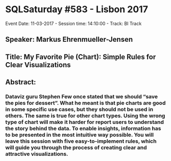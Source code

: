 # SQLSaturday #583 - Lisbon 2017
Event Date: 11-03-2017 - Session time: 14:10:00 - Track: BI Track
## Speaker: Markus Ehrenmueller-Jensen
## Title: My Favorite Pie (Chart): Simple Rules for Clear Visualizations
## Abstract:
### Dataviz guru Stephen Few once stated that we should “save the pies for dessert”. What he meant is that pie charts are good in some specific use cases, but they should not be used in others. The same is true for other chart types. Using the wrong type of chart will make it harder for report users to understand the story behind the data. To enable insights, information has to be presented in the most intuitive way possible. You will leave this session with five easy-to-implement rules, which will guide you through the process of creating clear and attractive visualizations.
